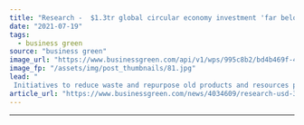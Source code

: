 ```yaml
---
title: "Research -  $1.3tr global circular economy investment 'far below' what is needed"
date: "2021-07-19"
tags: 
  - business green
source: "business green"
image_url: "https://www.businessgreen.com/api/v1/wps/995c8b2/bd4b469f-4511-4113-bc4d-e60c06ab32ed/4/iStock-1199683640-recycling-185x114.jpg"
image_fp: "/assets/img/post_thumbnails/81.jpg"
lead: "
 Initiatives to reduce waste and repurpose old products and resources pales in comparison to what is needed from businesses and governments, Chatham House report concludes ..."
article_url: "https://www.businessgreen.com/news/4034609/research-usd-3tr-global-circular-economy-investment"
---
```


---
